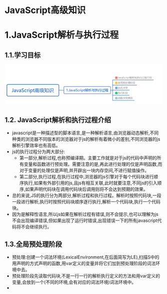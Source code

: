 # JavaScript高级知识

# 1.JavaScript解析与执行过程

## 1.1.学习目标

![image-20220225094918054](images/image-20220225094918054.png)

## 1.2. JavaScript解析和执行过程介绍

- javascript是一种描述型的脚本语言,是一种解析语言,由浏览器动态解析,不同种类的浏览器不同版本的浏览器对于js的解析有着微小的差别,不同浏览器的js解析引擎效率也有高低。
- js的执行过程分为两大部分:
  - 第一部分,解析过程,也称预编译期。主要工作就是对于js的代码中声明的所有变量和函数进行预处理。需要注意的是,再此进行处理的仅是声明函数,而对于变量的处理仅是声明,并开辟出一块内存空间,不进行赋值操作。
  - 第二部分,执行过程,在执行过程中,浏览器的js引擎对于每个代码块进行顺序执行,如果有外部引用的js,且js有相互关联,此时就要注意,不同js的引入顺序,如果声明代码块在调用代码块后调用则将不会达到预期的效果。
- 总的来说,JS的执行分为两部分,解析过程和执行过程。解析时按照代码块,一段一段进行解析,执行时按照代码块顺序逐行执行,解析一个代码块,执行一个代码块。
- 因为是解释性语言,所以js如果在解析过程有错误,则不会提示,也可以理解为js不会出现编译错误,但如果出现了运行时错误,出现错误一下的所有javascript代码将不会继续执行。

## 1.3.全局预处理阶段

- 预处理:创建一个词法环境(LexicalEnvironment,在后面简写为LE),扫描S中的用声明的方式声明的函数,用var定义的变量并将它们加到预处理阶段的词法环境中去。
- 预处理阶段先读取代码块,不是一行一行的解析执行定义的方法和用var定义的变量,会放到一个(不同的环境,会有对应的词法环境)词法环境中。
- 